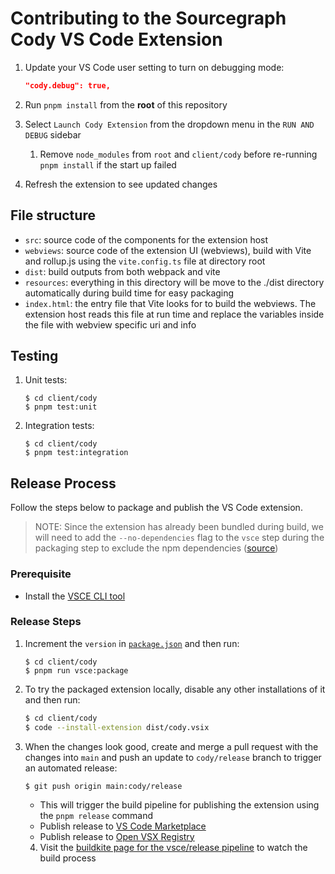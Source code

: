 # Contributing to the Sourcegraph Cody VS Code Extension

1. Update your VS Code user setting to turn on debugging mode:

   ```json
   "cody.debug": true,
   ```

2. Run `pnpm install` from the **root** of this repository
3. Select `Launch Cody Extension` from the dropdown menu in the `RUN AND DEBUG` sidebar
   1. Remove `node_modules` from `root` and `client/cody` before re-running `pnpm install` if the start up failed
4. Refresh the extension to see updated changes

## File structure

- `src`: source code of the components for the extension
  host
- `webviews`: source code of the extension UI (webviews),
  build with Vite and rollup.js using the `vite.config.ts` file at directory
  root
- `dist`: build outputs from both webpack and vite
- `resources`: everything in this directory will be move to
  the ./dist directory automatically during build time for easy packaging
- `index.html`: the entry file that Vite looks for to build
  the webviews. The extension host reads this file at run time and replace
  the variables inside the file with webview specific uri and info

## Testing

1. Unit tests:

   ```shell
   $ cd client/cody
   $ pnpm test:unit
   ```

2. Integration tests:

   ```shell
   $ cd client/cody
   $ pnpm test:integration
   ```

## Release Process

Follow the steps below to package and publish the VS Code extension.

> NOTE: Since the extension has already been bundled during build, we will need to add the `--no-dependencies` flag to the `vsce` step during the packaging step to exclude the npm dependencies ([source](https://github.com/microsoft/vscode-vsce/issues/421#issuecomment-1038911725))

### Prerequisite

- Install the [VSCE CLI tool](https://code.visualstudio.com/api/working-with-extensions/publishing-extension#vsce)

### Release Steps

1. Increment the `version` in [`package.json`](package.json) and then run:

   ```shell
   $ cd client/cody
   $ pnpm run vsce:package
   ```

2. To try the packaged extension locally, disable any other installations of it and then run:

   ```sh
   $ cd client/cody
   $ code --install-extension dist/cody.vsix
   ```

3. When the changes look good, create and merge a pull request with the changes into `main` and push an update to `cody/release` branch to trigger an automated release:

   ```shell
   $ git push origin main:cody/release
   ```

   - This will trigger the build pipeline for publishing the extension using the `pnpm release` command
   - Publish release to [VS Code Marketplace](https://marketplace.visualstudio.com/items?itemName=sourcegraph.cody-ai)
   - Publish release to [Open VSX Registry](https://open-vsx.org/extension/sourcegraph/cody-ai)

   4. Visit the [buildkite page for the vsce/release pipeline](https://buildkite.com/sourcegraph/sourcegraph/builds?branch=cody%2Frelease) to watch the build process
